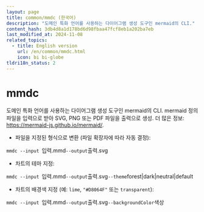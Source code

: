 ```yaml
---
layout: page
title: common/mmdc (한국어)
description: "도메인 특화 언어를 사용하는 다이어그램 생성 도구인 mermaid의 CLI."
content_hash: 3db4d8a1d178bd6d98fbaa47fcf8eb1a202ba7eb
last_modified_at: 2024-11-08
related_topics:
  - title: English version
    url: /en/common/mmdc.html
    icon: bi bi-globe
tldri18n_status: 2
---
```

# mmdc

도메인 특화 언어를 사용하는 다이어그램 생성 도구인 mermaid의 CLI.
mermaid 정의 파일을 입력으로 받아 SVG, PNG 또는 PDF 파일을 출력으로 생성.
더 많은 정보: <https://mermaid-js.github.io/mermaid/>.

- 파일을 지정된 형식으로 변환 (파일 확장자에 따라 자동 결정):

`mmdc --input `<span class="tldr-var badge badge-pill bg-dark-lm bg-white-dm text-white-lm text-dark-dm font-weight-bold">입력.mmd</span>` --output `<span class="tldr-var badge badge-pill bg-dark-lm bg-white-dm text-white-lm text-dark-dm font-weight-bold">출력.svg</span>

- 차트의 테마 지정:

`mmdc --input `<span class="tldr-var badge badge-pill bg-dark-lm bg-white-dm text-white-lm text-dark-dm font-weight-bold">입력.mmd</span>` --output `<span class="tldr-var badge badge-pill bg-dark-lm bg-white-dm text-white-lm text-dark-dm font-weight-bold">출력.svg</span>` --theme `<span class="tldr-var badge badge-pill bg-dark-lm bg-white-dm text-white-lm text-dark-dm font-weight-bold">forest|dark|neutral|default</span>

- 차트의 배경색 지정 (예: `lime`, `"#D8064F"` 또는 `transparent`):

`mmdc --input `<span class="tldr-var badge badge-pill bg-dark-lm bg-white-dm text-white-lm text-dark-dm font-weight-bold">입력.mmd</span>` --output `<span class="tldr-var badge badge-pill bg-dark-lm bg-white-dm text-white-lm text-dark-dm font-weight-bold">출력.svg</span>` --backgroundColor `<span class="tldr-var badge badge-pill bg-dark-lm bg-white-dm text-white-lm text-dark-dm font-weight-bold">색상</span>
